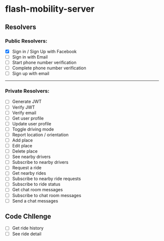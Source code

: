 # flash-mobility-server

## Resolvers

### Public Resolvers:

-   [x] Sign in / Sign Up with Facebook
-   [ ] Sign in with Email
-   [ ] Start phone number verification
-   [ ] Complete phone number verification
-   [ ] Sign up with email

---

### Private Resolvers:

-   [ ] Generate JWT
-   [ ] Verify JWT
-   [ ] Verify email
-   [ ] Get user profile
-   [ ] Update user profile
-   [ ] Toggle driving mode
-   [ ] Report location / orientation
-   [ ] Add place
-   [ ] Edit place
-   [ ] Delete place
-   [ ] See nearby drivers
-   [ ] Subscribe to nearby drivers
-   [ ] Request a ride
-   [ ] Get nearby rides
-   [ ] Subscribe to nearby ride requests
-   [ ] Subscribe to ride status
-   [ ] Get chat room messages
-   [ ] Subscribe to chat room messages
-   [ ] Send a chat messages

## Code Chllenge

-   [ ] Get ride history
-   [ ] See ride detail
